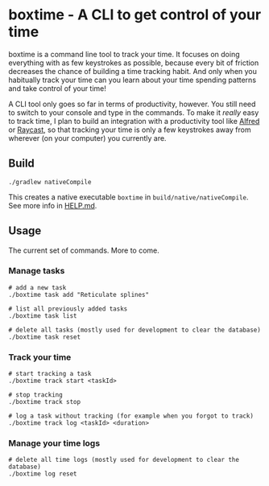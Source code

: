 # boxtime - A CLI to get control of your time

boxtime is a command line tool to track your time. It focuses on doing everything with as few keystrokes as possible, because every bit of friction decreases the chance of building a time tracking habit. And only when you habitually track your time can you learn about your time spending patterns and take control of your time!

A CLI tool only goes so far in terms of productivity, however. You still need to switch to your console and type in the commands. To make it _really_ easy to track time, I plan to build an integration with a productivity tool like [Alfred](https://www.alfredapp.com/) or [Raycast](https://www.raycast.com/), so that tracking your time is only a few keystrokes away from wherever (on your computer) you currently are.

## Build 

```
./gradlew nativeCompile
```

This creates a native executable `boxtime` in `build/native/nativeCompile`. See more info in [HELP.md](HELP.md).

## Usage

The current set of commands. More to come.

### Manage tasks
```shell
# add a new task
./boxtime task add "Reticulate splines"

# list all previously added tasks
./boxtime task list

# delete all tasks (mostly used for development to clear the database)
./boxtime task reset
```

### Track your time

```shell
# start tracking a task
./boxtime track start <taskId>

# stop tracking
./boxtime track stop

# log a task without tracking (for example when you forgot to track)
./boxtime track log <taskId> <duration>
```

### Manage your time logs

```shell
# delete all time logs (mostly used for development to clear the database)
./boxtime log reset
```